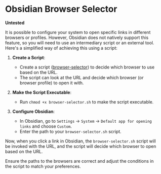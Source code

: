 # Obsidian Browser Selector

**Untested**

It is possible to configure your system to open specific links in different browsers or profiles. However, Obsidian does not natively support this feature, so you will need to use an intermediary script or an external tool. Here's a simplified way of achieving this using a script:

1. **Create a Script**: 
   - Create a script ([browser-selector](../../../personal/bin/browser-selector)) to decide which browser to use based on the URL.
   - The script can look at the URL and decide which browser (or browser profile) to open it with.

2. **Make the Script Executable**:
   - Run `chmod +x browser-selector.sh` to make the script executable.

3. **Configure Obsidian**:
   - In Obsidian, go to `Settings` -> `System` -> `Default app for opening links` and choose `Custom`.
   - Enter the path to your `browser-selector.sh` script.

Now, when you click a link in Obsidian, the `browser-selector.sh` script will be invoked with the URL, and the script will decide which browser to open based on the URL.

Ensure the paths to the browsers are correct and adjust the conditions in the script to match your preferences.
